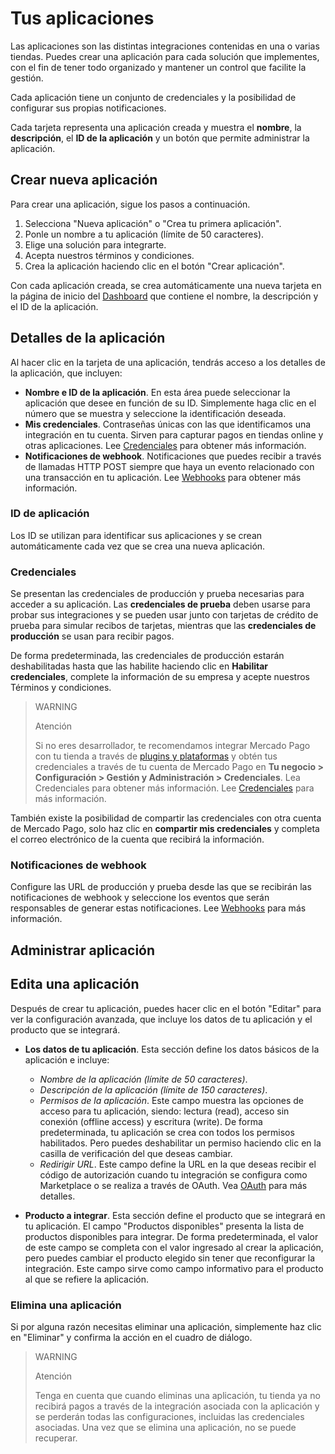 # Tus aplicaciones

Las aplicaciones son las distintas integraciones contenidas en una o varias tiendas. Puedes crear una aplicación para cada solución que implementes, con el fin de tener todo organizado y mantener un control que facilite la gestión.

Cada aplicación tiene un conjunto de credenciales y la posibilidad de configurar sus propias notificaciones.

Cada tarjeta representa una aplicación creada y muestra el **nombre**, la **descripción**, el **ID de la aplicación** y un botón que permite administrar la aplicación.

## Crear nueva aplicación

Para crear una aplicación, sigue los pasos a continuación.

1. Selecciona "Nueva aplicación" o "Crea tu primera aplicación".
2. Ponle un nombre a tu aplicación (límite de 50 caracteres).
3. Elige una solución para integrarte.
4. Acepta nuestros términos y condiciones.
5. Crea la aplicación haciendo clic en el botón "Crear aplicación".

Con cada aplicación creada, se crea automáticamente una nueva tarjeta en la página de inicio del [Dashboard](https://www.mercadopago[FAKER][URL][DOMAIN]/developers/dashboard) que contiene el nombre, la descripción y el ID de la aplicación.

## Detalles de la aplicación

Al hacer clic en la tarjeta de una aplicación, tendrás acceso a los detalles de la aplicación, que incluyen:

* **Nombre e ID de la aplicación**. En esta área puede seleccionar la aplicación que desee en función de su ID. Simplemente haga clic en el número que se muestra y seleccione la identificación deseada.
* **Mis credenciales**. Contraseñas únicas con las que identificamos una integración en tu cuenta. Sirven para capturar pagos en tiendas online y otras aplicaciones. Lee [Credenciales](https://www.mercadopago[FAKER][URL][DOMAIN]/developers/es/guides/resources/credentials) para obtener más información.
* **Notificaciones de webhook**. Notificaciones que puedes recibir a través de llamadas HTTP POST siempre que haya un evento relacionado con una transacción en tu aplicación. Lee [Webhooks](https://www.mercadopago[FAKER][URL][DOMAIN]/developers/es/guides/notifications/webhooks) para obtener más información.

### ID de aplicación
Los ID se utilizan para identificar sus aplicaciones y se crean automáticamente cada vez que se crea una nueva aplicación.

### Credenciales
Se presentan las credenciales de producción y prueba necesarias para acceder a su aplicación. Las **credenciales de prueba** deben usarse para probar sus integraciones y se pueden usar junto con tarjetas de crédito de prueba para simular recibos de tarjetas, mientras que las **credenciales de producción** se usan para recibir pagos. 

De forma predeterminada, las credenciales de producción estarán deshabilitadas hasta que las habilite haciendo clic en **Habilitar credenciales**, complete la información de su empresa y acepte nuestros Términos y condiciones.

> WARNING
>
> Atención
>
> Si no eres desarrollador, te recomendamos integrar Mercado Pago con tu tienda a través de [plugins y plataformas](https://www.mercadopago[FAKER][URL][DOMAIN]/developers/es/gguides/plugins) y obtén tus credenciales a través de tu cuenta de Mercado Pago en **Tu negocio > Configuración > Gestión y Administración > Credenciales**. Lea Credenciales para obtener más información. Lee [Credenciales](https://www.mercadopago[FAKER][URL][DOMINIO]/developers/en/guides/resources/credentials) para más información.

También existe la posibilidad de compartir las credenciales con otra cuenta de Mercado Pago, solo haz clic en **compartir mis credenciales** y completa el correo electrónico de la cuenta que recibirá la información. 

### Notificaciones de webhook
Configure las URL de producción y prueba desde las que se recibirán las notificaciones de webhook y seleccione los eventos que serán responsables de generar estas notificaciones. Lee [Webhooks](https://www.mercadopago[FAKER][URL][DOMAIN]/developers/es/guides/notifications/webhooks) para más información.

## Administrar aplicación

## Edita una aplicación
Después de crear tu aplicación, puedes hacer clic en el botón "Editar" para ver la configuración avanzada, que incluye los datos de tu aplicación y el producto que se integrará.

* **Los datos de tu aplicación**. Esta sección define los datos básicos de la aplicación e incluye:

  - *Nombre de la aplicación (límite de 50 caracteres)*.
  - *Descripción de la aplicación (límite de 150 caracteres)*.
  - *Permisos de la aplicación*. Este campo muestra las opciones de acceso para tu aplicación, siendo: lectura (read), acceso sin conexión (offline access) y escritura (write). De forma predeterminada, tu aplicación se crea con todos los permisos habilitados. Pero puedes deshabilitar un permiso haciendo clic en la casilla de verificación del que deseas cambiar. 
  - *Redirigir URL*. Este campo define la URL en la que deseas recibir el código de autorización cuando tu integración se configura como Marketplace o se realiza a través de OAuth. Vea [OAuth](https://www.mercadopago[FAKER][URL][DOMAIN]/developers/es/guides/security/oauth/introduction) para más detalles.

* **Producto a integrar**. Esta sección define el producto que se integrará en tu aplicación. El campo "Productos disponibles" presenta la lista de productos disponibles para integrar. De forma predeterminada, el valor de este campo se completa con el valor ingresado al crear la aplicación, pero puedes cambiar el producto elegido sin tener que reconfigurar la integración. Este campo sirve como campo informativo para el producto al que se refiere la aplicación.

### Elimina una aplicación
Si por alguna razón necesitas eliminar una aplicación, simplemente haz clic en "Eliminar" y confirma la acción en el cuadro de diálogo. 

> WARNING
>
> Atención
>
> Tenga en cuenta que cuando eliminas una aplicación, tu tienda ya no recibirá pagos a través de la integración asociada con la aplicación y se perderán todas las configuraciones, incluidas las credenciales asociadas. Una vez que se elimina una aplicación, no se puede recuperar.
